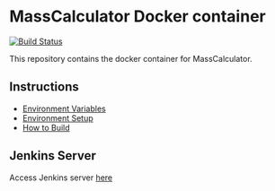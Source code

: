 # MassCalculator Docker container

[![Build Status](https://jenkins.mergimhalimi.com/buildStatus/icon?job=masscalculator-docker%2Fmaster)](https://jenkins.mergimhalimi.com/job/masscalculator-docker/job/master/)

This repository contains the docker container for MassCalculator.

## Instructions

- [Environment Variables](docs/ENVIRONMENT.md)
- [Environment Setup](docs/SETUP.md)
- [How to Build](docs/BUILD.md)

## Jenkins Server

Access Jenkins server [here](https://jenkins.mergimhalimi.com/job/masscalculator-docker/)
